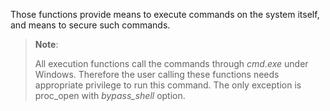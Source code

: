 Those functions provide means to execute commands on the system itself,
and means to secure such commands.

> **Note**:
>
> All execution functions call the commands through *cmd.exe* under
> Windows. Therefore the user calling these functions needs appropriate
> privilege to run this command. The only exception is <span
> class="function">proc\_open</span> with *bypass\_shell* option.
